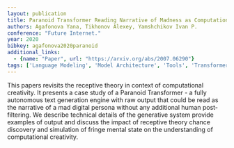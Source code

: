 ```yaml
---
layout: publication
title: Paranoid Transformer Reading Narrative of Madness as Computational Approach to Creativity
authors: Agafonova Yana, Tikhonov Alexey, Yamshchikov Ivan P.
conference: "Future Internet."
year: 2020
bibkey: agafonova2020paranoid
additional_links:
  - {name: "Paper", url: "https://arxiv.org/abs/2007.06290"}
tags: ['Language Modeling', 'Model Architecture', 'Tools', 'Transformer']
---
```

This papers revisits the receptive theory in context of computational creativity. It presents a case study of a Paranoid Transformer - a fully autonomous text generation engine with raw output that could be read as the narrative of a mad digital persona without any additional human post-filtering. We describe technical details of the generative system provide examples of output and discuss the impact of receptive theory chance discovery and simulation of fringe mental state on the understanding of computational creativity.
